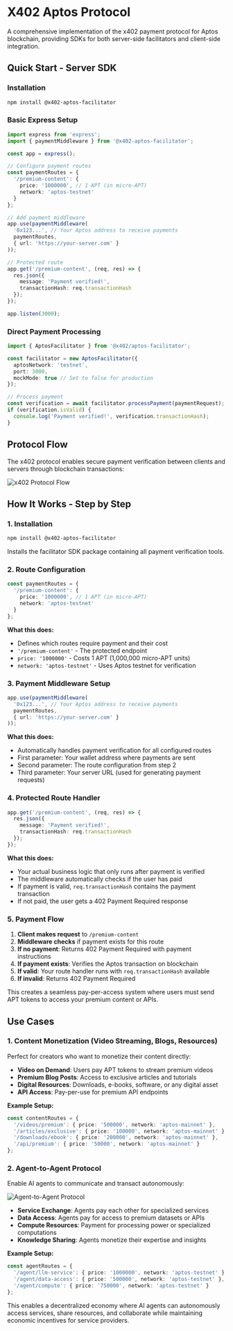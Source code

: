 # X402 Aptos Protocol

A comprehensive implementation of the x402 payment protocol for Aptos blockchain, providing SDKs for both server-side facilitators and client-side integration.

## Quick Start - Server SDK

### Installation

```bash
npm install @x402-aptos-facilitator
```

### Basic Express Setup

```typescript
import express from 'express';
import { paymentMiddleware } from '@x402-aptos-facilitator';

const app = express();

// Configure payment routes
const paymentRoutes = {
  '/premium-content': {
    price: '1000000', // 1 APT (in micro-APT)
    network: 'aptos-testnet'
  }
};

// Add payment middleware
app.use(paymentMiddleware(
  '0x123...', // Your Aptos address to receive payments
  paymentRoutes,
  { url: 'https://your-server.com' }
));

// Protected route
app.get('/premium-content', (req, res) => {
  res.json({ 
    message: 'Payment verified!',
    transactionHash: req.transactionHash 
  });
});

app.listen(3000);
```

### Direct Payment Processing

```typescript
import { AptosFacilitator } from '@x402/aptos-facilitator';

const facilitator = new AptosFacilitator({
  aptosNetwork: 'testnet',
  port: 3000,
  mockMode: true // Set to false for production
});

// Process payment
const verification = await facilitator.processPayment(paymentRequest);
if (verification.isValid) {
  console.log('Payment verified!', verification.transactionHash);
}
```

## Protocol Flow

The x402 protocol enables secure payment verification between clients and servers through blockchain transactions:

![x402 Protocol Flow](./x402-protocol-flow.png)

## How It Works - Step by Step

### 1. Installation
```bash
npm install @x402-aptos-facilitator
```
Installs the facilitator SDK package containing all payment verification tools.

### 2. Route Configuration
```typescript
const paymentRoutes = {
  '/premium-content': {
    price: '1000000', // 1 APT (in micro-APT)
    network: 'aptos-testnet'
  }
};
```
**What this does:**
- Defines which routes require payment and their cost
- `'/premium-content'` - The protected endpoint
- `price: '1000000'` - Costs 1 APT (1,000,000 micro-APT units)
- `network: 'aptos-testnet'` - Uses Aptos testnet for verification

### 3. Payment Middleware Setup
```typescript
app.use(paymentMiddleware(
  '0x123...', // Your Aptos address to receive payments
  paymentRoutes,
  { url: 'https://your-server.com' }
));
```
**What this does:**
- Automatically handles payment verification for all configured routes
- First parameter: Your wallet address where payments are sent
- Second parameter: The route configuration from step 2
- Third parameter: Your server URL (used for generating payment requests)

### 4. Protected Route Handler
```typescript
app.get('/premium-content', (req, res) => {
  res.json({ 
    message: 'Payment verified!',
    transactionHash: req.transactionHash 
  });
});
```
**What this does:**
- Your actual business logic that only runs after payment is verified
- The middleware automatically checks if the user has paid
- If payment is valid, `req.transactionHash` contains the payment transaction
- If not paid, the user gets a 402 Payment Required response

### 5. Payment Flow
1. **Client makes request** to `/premium-content`
2. **Middleware checks** if payment exists for this route
3. **If no payment**: Returns 402 Payment Required with payment instructions
4. **If payment exists**: Verifies the Aptos transaction on blockchain
5. **If valid**: Your route handler runs with `req.transactionHash` available
6. **If invalid**: Returns 402 Payment Required

This creates a seamless pay-per-access system where users must send APT tokens to access your premium content or APIs.

## Use Cases

### 1. Content Monetization (Video Streaming, Blogs, Resources)

Perfect for creators who want to monetize their content directly:

- **Video on Demand**: Users pay APT tokens to stream premium videos
- **Premium Blog Posts**: Access to exclusive articles and tutorials
- **Digital Resources**: Downloads, e-books, software, or any digital asset
- **API Access**: Pay-per-use for premium API endpoints

**Example Setup:**
```typescript
const contentRoutes = {
  '/videos/premium': { price: '500000', network: 'aptos-mainnet' },
  '/articles/exclusive': { price: '100000', network: 'aptos-mainnet' },
  '/downloads/ebook': { price: '200000', network: 'aptos-mainnet' },
  '/api/premium': { price: '50000', network: 'aptos-mainnet' }
};
```

### 2. Agent-to-Agent Protocol

Enable AI agents to communicate and transact autonomously:

![Agent-to-Agent Protocol](./agent.png)

- **Service Exchange**: Agents pay each other for specialized services
- **Data Access**: Agents pay for access to premium datasets or APIs
- **Compute Resources**: Payment for processing power or specialized computations
- **Knowledge Sharing**: Agents monetize their expertise and insights

**Example Setup:**
```typescript
const agentRoutes = {
  '/agent/llm-service': { price: '1000000', network: 'aptos-testnet' },
  '/agent/data-access': { price: '500000', network: 'aptos-testnet' },
  '/agent/compute': { price: '750000', network: 'aptos-testnet' }
};
```

This enables a decentralized economy where AI agents can autonomously access services, share resources, and collaborate while maintaining economic incentives for service providers.

